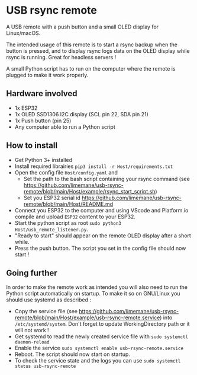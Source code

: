 # USB rsync remote

A USB remote with a push button and a small OLED display for Linux/macOS.

The intended usage of this remote is to start a rsync backup when the button is pressed, and to display rsync logs data on the OLED display while rsync is running. Great for headless servers !

A small Python script has to run on the computer where the remote is plugged to make it work properly. 

## Hardware involved

- 1x ESP32
- 1x OLED SSD1306 I2C display (SCL pin 22, SDA pin 21)
- 1x Push button (pin 25)
- Any computer able to run a Python script

## How to install

- Get Python 3+ installed
- Install required librairies `pip3 install -r Host/requirements.txt`
- Open the config file `Host/config.yaml` and 
  - Set the path to the bash script containing your rsync command (see https://github.com/limemane/usb-rsync-remote/blob/main/Host/example/rsync_start_script.sh)
  - Set you ESP32 serial id https://github.com/limemane/usb-rsync-remote/blob/main/Host/README.md
- Connect you ESP32 to the computer and using VScode and Platform.io compile and upload `ESP32` content to your ESP32.
- Start the python script as root `sudo python3 Host/usb_remote_listener.py`.
- "Ready to start" should appear on the remote OLED display after a short while.
- Press the push button. The script you set in the config file should now start !

## Going further

In order to make the remote work as intended you will also need to run the Python script automatically on startup. To make it so on GNU/Linux you should use systemd as described :
- Copy the service file (see https://github.com/limemane/usb-rsync-remote/blob/main/Host/example/usb-rsync-remote.service) into `/etc/systemd/system`. Don't forget to update WorkingDirectory path or it will not work !
- Get systemd to read the newly created service file with `sudo systemctl daemon-reload`
- Enable the service `sudo systemctl enable usb-rsync-remote.service`
- Reboot. The script should now start on startup.
- To check the service state and the logs you can use `sudo systemctl status usb-rsync-remote`
